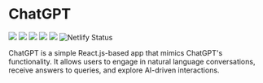# ChatGPT
![](https://badges.creative-minds.studio/Vishal-Pattar/chatgpt/views?color=fff)
![](https://badges.creative-minds.studio/Vishal-Pattar/chatgpt/clones?color=fff)
![](https://badges.creative-minds.studio/Vishal-Pattar/chatgpt/forks?color=fff)
![](https://badges.creative-minds.studio/Vishal-Pattar/chatgpt/downloads?color=fff)
![](https://badges.creative-minds.studio/Vishal-Pattar/chatgpt/commits?color=fff)
![Netlify Status](https://api.netlify.com/api/v1/badges/554469f5-7ccd-4673-953e-53d21434ecaa/deploy-status)

ChatGPT is a simple React.js-based app that mimics ChatGPT's functionality. It allows users to engage in natural language conversations, receive answers to queries, and explore AI-driven interactions.
